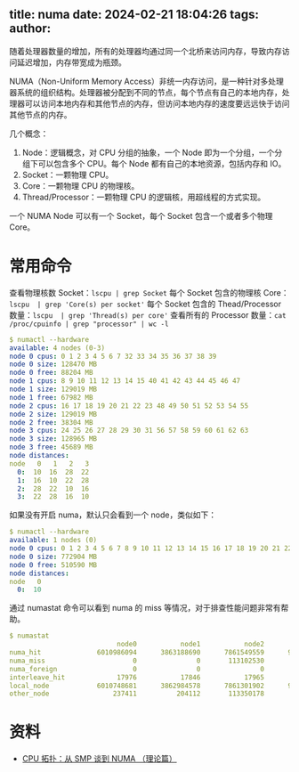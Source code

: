 title: numa
date: 2024-02-21 18:04:26
tags:
author:
---
随着处理器数量的增加，所有的处理器均通过同一个北桥来访问内存，导致内存访问延迟增加，内存带宽成为瓶颈。

NUMA（Non-Uniform Memory Access）非统一内存访问，是一种针对多处理器系统的组织结构。处理器被分配到不同的节点，每个节点有自己的本地内存，处理器可以访问本地内存和其他节点的内存，但访问本地内存的速度要远远快于访问其他节点的内存。

几个概念：

1. Node：逻辑概念，对 CPU 分组的抽象，一个 Node 即为一个分组，一个分组下可以包含多个 CPU。每个 Node 都有自己的本地资源，包括内存和 IO。
2. Socket：一颗物理 CPU。
3. Core：一颗物理 CPU 的物理核。
4. Thread/Processor：一颗物理 CPU 的逻辑核，用超线程的方式实现。

一个 NUMA Node 可以有一个 Socket，每个 Socket 包含一个或者多个物理 Core。
# 常用命令
查看物理核数 Socket：`lscpu | grep Socket`
每个 Socket 包含的物理核 Core：`lscpu  | grep 'Core(s) per socket'`
每个 Socket 包含的 Thead/Processor 数量：`lscpu  | grep 'Thread(s) per core'`
查看所有的 Processor 数量：`cat /proc/cpuinfo | grep "processor" | wc -l`
```yaml
$ numactl --hardware
available: 4 nodes (0-3)
node 0 cpus: 0 1 2 3 4 5 6 7 32 33 34 35 36 37 38 39
node 0 size: 128470 MB
node 0 free: 88204 MB
node 1 cpus: 8 9 10 11 12 13 14 15 40 41 42 43 44 45 46 47
node 1 size: 129019 MB
node 1 free: 67982 MB
node 2 cpus: 16 17 18 19 20 21 22 23 48 49 50 51 52 53 54 55
node 2 size: 129019 MB
node 2 free: 38304 MB
node 3 cpus: 24 25 26 27 28 29 30 31 56 57 58 59 60 61 62 63
node 3 size: 128965 MB
node 3 free: 45689 MB
node distances:
node   0   1   2   3
  0:  10  16  28  22
  1:  16  10  22  28
  2:  28  22  10  16
  3:  22  28  16  10
```
如果没有开启 numa，默认只会看到一个 node，类似如下：
```yaml
$ numactl --hardware
available: 1 nodes (0)
node 0 cpus: 0 1 2 3 4 5 6 7 8 9 10 11 12 13 14 15 16 17 18 19 20 21 22 23 24 25 26 27 28 29 30 31 32 33 34 35 36 37 38 39 40 41 42 43 44 45 46 47 48 49 50 51 52 53 54 55 56 57 58 59 60 61 62 63
node 0 size: 772904 MB
node 0 free: 510590 MB
node distances:
node   0
  0:  10
```
通过 numastat 命令可以看到 numa 的 miss 等情况，对于排查性能问题非常有帮助。
```yaml
$ numastat
                           node0           node1           node2           node3
numa_hit              6010986094      3863188690      7861549559      9798877648
numa_miss                      0               0       113102530               0
numa_foreign                   0               0               0       113102530
interleave_hit             17976           17846           17965           17839
local_node            6010748681      3862984578      7861301902      9798751537
other_node                237411          204112       113350178          126111
```
# 资料

- [CPU 拓扑：从 SMP 谈到 NUMA （理论篇）](https://ctimbai.github.io/2018/05/03/tech/linux/cpu/CPU%E6%8B%93%E6%89%91%E4%BB%8ESMP%E8%B0%88%E5%88%B0NUMA%EF%BC%88%E7%90%86%E8%AE%BA%E7%AF%87%EF%BC%89/)